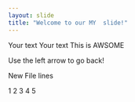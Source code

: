 ```yaml
---
layout: slide
title: "Welcome to our MY  slide!"
---
```

Your text
Your text  This is AWSOME

Use the left arrow to go back!


New File lines

1
2
3
4
5
